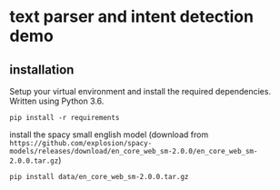 # text parser and intent detection demo

## installation
Setup your virtual environment and install the required dependencies.  Written using Python 3.6.
```
pip install -r requirements
```
install the spacy small english model (download from `https://github.com/explosion/spacy-models/releases/download/en_core_web_sm-2.0.0/en_core_web_sm-2.0.0.tar.gz`)
```
pip install data/en_core_web_sm-2.0.0.tar.gz
```

